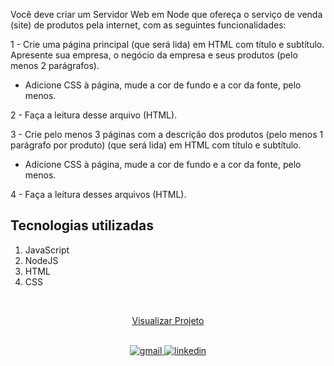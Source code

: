 Você deve criar um Servidor Web em Node que ofereça o serviço de venda (site) de produtos pela internet, com as seguintes funcionalidades:

1 - Crie uma página principal (que será lida) em HTML com título e subtítulo. Apresente sua empresa, o negócio da empresa e seus produtos (pelo menos 2 parágrafos).

 - Adicione CSS à página, mude a cor de fundo e a cor da fonte, pelo menos.

2 - Faça a leitura desse arquivo (HTML).

3 - Crie pelo menos 3 páginas com a descrição dos produtos (pelo menos 1 parágrafo por produto) (que será lida) em HTML com título e subtítulo. 

- Adicione CSS à página, mude a cor de fundo e a cor da fonte, pelo menos.

4 - Faça a leitura desses arquivos (HTML).

## Tecnologias utilizadas  

1. JavaScript 
2. NodeJS
3. HTML
4. CSS

<br>

<div align="center">

[Visualizar Projeto](https://replit.com/@GabrielMorozini/servidorvendas?v=1)
</div>

<br>

<div align=center>

  <a href="mailto:gabril.dev@gmail.com" >
    <img src="https://img.shields.io/badge/gabril.dev@gmail.com-D14836?style=for-the-badge&logo=gmail&logoColor=white" alt="gmail">
  </a>
  
   <a href="https://www.linkedin.com/in/gabrielmorozini/">
    <img src="https://img.shields.io/badge/linkedin.com/in/gabrielmorozini/-0077B5?style=for-the-badge&logo=linkedin&logoColor=white" alt="linkedin">
  </a>  

</div>